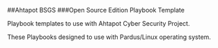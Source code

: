 ##Ahtapot BSGS 
###Open Source Edition 
Playbook Template

Playbook templates to use with Ahtapot Cyber Security Project.

These Playbooks designed to use with Pardus/Linux operating system.

